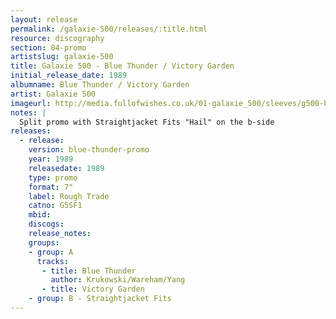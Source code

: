 ```yaml
---
layout: release
permalink: /galaxie-500/releases/:title.html
resource: discography
section: 04-promo
artistslug: galaxie-500
title: Galaxie 500 - Blue Thunder / Victory Garden
initial_release_date: 1989
albumname: Blue Thunder / Victory Garden
artist: Galaxie 500
imageurl: http://media.fullofwishes.co.uk/01-galaxie_500/sleeves/g500-blue-thunder-victory-garden.jpg
notes: |
  Split promo with Straightjacket Fits "Hail" on the b-side
releases:
  - release: 
    version: blue-thunder-promo
    year: 1989
    releasedate: 1989
    type: promo
    format: 7"
    label: Rough Trade
    catno: G5SF1
    mbid: 
    discogs: 
    release_notes:
    groups:
    - group: A
      tracks:
       - title: Blue Thunder
         author: Krukowski/Wareham/Yang
       - title: Victory Garden
    - group: B - Straightjacket Fits
---
```


